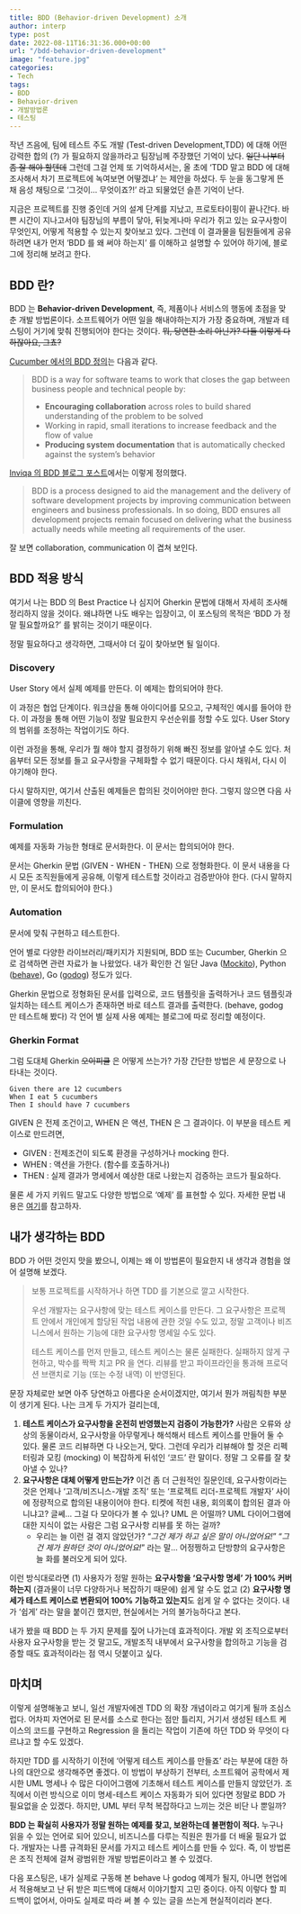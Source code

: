 ```yaml
---
title: BDD (Behavior-driven Development) 소개
author: interp
type: post
date: 2022-08-11T16:31:36.000+00:00
url: "/bdd-behavior-driven-development"
image: "feature.jpg"
categories:
- Tech
tags:
- BDD
- Behavior-driven
- 개발방법론
- 테스팅
---
```

작년 즈음에, 팀에 테스트 주도 개발 (Test-driven Development,TDD) 에 대해 어떤 강력한 합의 (?) 가 필요하지 않을까라고 팀장님께 주장했던 기억이 났다. ~~일단 나부터 좀 잘 해야 할텐데~~ 그런데 그걸 언제 또 기억하셔서는, 올 초에 ‘TDD 말고 BDD 에 대해 조사해서 차기 프로젝트에 녹여보면 어떻겠냐’ 는 제안을 하셨다. 두 눈을 동그랗게 뜬 채 음성 채팅으로 ‘그것이… 무엇이죠?!’ 라고 되물었던 슬픈 기억이 난다.

지금은 프로젝트를 진행 중인데 거의 설계 단계를 지났고, 프로토타이핑이 끝나간다. 바쁜 시간이 지나고서야 팀장님의 부름이 닿아, 뒤늦게나마 우리가 쥐고 있는 요구사항이 무엇인지, 어떻게 적용할 수 있는지 찾아보고 있다. 그런데 이 결과물을 팀원들에게 공유하려면 내가 먼저 ‘BDD 를 왜 써야 하는지’ 를 이해하고 설명할 수 있어야 하기에, 블로그에 정리해 보려고 한다.

## BDD 란?

BDD 는 **Behavior-driven Development**, 즉, 제품이나 서비스의 행동에 초점을 맞춘 개발 방법론이다. 소프트웨어가 어떤 일을 해내야하는지가 가장 중요하며, 개발과 테스팅이 거기에 맞춰 진행되어야 한다는 것이다. ~~뭐, 당연한 소리 아닌가? 다들 이렇게 다 하잖아요, 그쵸?~~

[Cucumber 에서의 BDD 정의](https://cucumber.io/docs/bdd/)는 다음과 같다.

> BDD is a way for software teams to work that closes the gap between business people and technical people by:
> 
> -   **Encouraging collaboration** across roles to build shared understanding of the problem to be solved
> -   Working in rapid, small iterations to increase feedback and the flow of value
> -   **Producing system documentation** that is automatically checked against the system’s behavior

[Inviqa 의 BDD 블로그 포스트](https://inviqa.com/blog/bdd-guide#what-is-it)에서는 이렇게 정의했다.

> BDD is a process designed to aid the management and the delivery of software development projects by improving communication between engineers and business professionals. In so doing, BDD ensures all development projects remain focused on delivering what the business actually needs while meeting all requirements of the user.

잘 보면 collaboration, communication 이 겹쳐 보인다. 

## BDD 적용 방식

여기서 나는 BDD 의 Best Practice 나 심지어 Gherkin 문법에 대해서 자세히 조사해 정리하지 않을 것이다. 왜냐하면 나도 배우는 입장이고, 이 포스팅의 목적은 ‘BDD 가 정말 필요할까요?’ 를 밝히는 것이기 때문이다.

정말 필요하다고 생각하면, 그때서야 더 깊이 찾아보면 될 일이다.

### Discovery

User Story 에서 실제 예제를 만든다. 이 예제는 합의되어야 한다.

이 과정은 협업 단계이다. 워크샵을 통해 아이디어를 모으고, 구체적인 예시를 들어야 한다. 이 과정을 통해 어떤 기능이 정말 필요한지 우선순위를 정할 수도 있다. User Story 의 범위를 조정하는 작업이기도 하다.

이런 과정을 통해, 우리가 뭘 해야 할지 결정하기 위해 빠진 정보를 알아낼 수도 있다. 처음부터 모든 정보를 들고 요구사항을 구체화할 수 없기 때문이다. 다시 채워서, 다시 이야기해야 한다.

다시 말하지만, 여기서 산출된 예제들은 합의된 것이어야만 한다. 그렇지 않으면 다음 사이클에 영향을 끼친다.

### Formulation

예제를 자동화 가능한 형태로 문서화한다. 이 문서는 합의되어야 한다.

문서는 Gherkin 문법 (GIVEN - WHEN - THEN) 으로 정형화한다. 이 문서 내용을 다시 모든 조직원들에게 공유해, 이렇게 테스트할 것이라고 검증받아야 한다. (다시 말하지만, 이 문서도 합의되어야 한다.)

### Automation

문서에 맞춰 구현하고 테스트한다.

언어 별로 다양한 라이브러리/패키지가 지원되며, BDD 또는 Cucumber, Gherkin 으로 검색하면 관련 자료가 늘 나왔었다. 내가 확인한 건 일단 Java ([Mockito](https://site.mockito.org/)), Python ([behave](https://behave.readthedocs.io/en/stable/)), Go ([godog](https://github.com/cucumber/godog)) 정도가 있다.

Gherkin 문법으로 정형화된 문서를 입력으로, 코드 템플릿을 출력하거나 코드 템플릿과 일치하는 테스트 케이스가 존재하면 바로 테스트 결과를 출력한다. (behave, godog 만 테스트해 봤다) 각 언어 별 실제 사용 예제는 블로그에 따로 정리할 예정이다.

### Gherkin Format

그럼 도대체 Gherkin ~~오이피클~~ 은 어떻게 쓰는가? 가장 간단한 방법은 세 문장으로 나타내는 것이다.

```
Given there are 12 cucumbers
When I eat 5 cucumbers
Then I should have 7 cucumbers
```

GIVEN 은 전제 조건이고, WHEN 은 액션, THEN 은 그 결과이다. 이 부분을 테스트 케이스로 만드려면,

-   GIVEN : 전제조건이 되도록 환경을 구성하거나 mocking 한다.
-   WHEN : 액션을 가한다. (함수를 호출하거나)
-   THEN : 실제 결과가 명세에서 예상한 대로 나왔는지 검증하는 코드가 필요하다.

물론 세 가지 키워드 말고도 다양한 방법으로 ‘예제’ 를 표현할 수 있다. 자세한 문법 내용은 [여기](https://cucumber.io/docs/gherkin/reference/)를 참고하자.

## 내가 생각하는 BDD

BDD 가 어떤 것인지 맛을 봤으니, 이제는 왜 이 방법론이 필요한지 내 생각과 경험을 얹어 설명해 보겠다.

> 보통 프로젝트를 시작하거나 하면 TDD 를 기본으로 깔고 시작한다.  
>   
> 우선 개발자는 요구사항에 맞는 테스트 케이스를 만든다. 그 요구사항은 프로젝트 안에서 개인에게 할당된 작업 내용에 관한 것일 수도 있고, 정말 고객이나 비즈니스에서 원하는 기능에 대한 요구사항 명세일 수도 있다.  
>   
> 테스트 케이스를 먼저 만들고, 테스트 케이스는 물론 실패한다. 실패하지 않게 구현하고, 박수를 짝짝 치고 PR 을 연다. 리뷰를 받고 파이프라인을 통과해 프로덕션 브랜치로 기능 (또는 수정 내역) 이 반영된다.

문장 자체로만 보면 아주 당연하고 아름다운 순서이겠지만, 여기서 뭔가 꺼림칙한 부분이 생기게 된다. 나는 크게 두 가지가 걸리는데,

1.  **테스트 케이스가 요구사항을 온전히 반영했는지 검증이 가능한가?** 사람은 오류와 상상의 동물이라서, 요구사항을 아무렇게나 해석해서 테스트 케이스를 만들어 둘 수 있다. 물론 코드 리뷰하면 다 나오는거, 맞다. 그런데 우리가 리뷰해야 할 것은 리펙터링과 모킹 (mocking) 이 복잡하게 뒤섞인 ‘코드’ 란 말이다. 정말 그 오류를 잘 찾아낼 수 있나?
2.  **요구사항은 대체 어떻게 만드는가?** 이건 좀 더 근원적인 질문인데, 요구사항이라는 것은 언제나 ‘고객/비즈니스-개발 조직’ 또는 ‘프로젝트 리더-프로젝트 개발자’ 사이에 정량적으로 합의된 내용이어야 한다. 티켓에 적힌 내용, 회의록이 합의된 결과 아니냐고? 글쎄… 그걸 다 모아다가 볼 수 있나? UML 은 어떨까? UML 다이어그램에 대한 지식이 없는 사람은 그럼 요구사항 리뷰를 못 하는 걸까?
    -   우리는 늘 이런 걸 겪지 않았던가? “_그건 제가 하고 싶은 말이 아니었어요!_” “_그건 제가 원하던 것이 아니었어요!_” 라는 말… 어정쩡하고 단방향의 요구사항은 늘 화를 불러오게 되어 있다.

이런 방식대로라면 (1) 사용자가 정말 원하는 **요구사항을 ‘요구사항 명세’ 가 100% 커버하는지** (결과물이 너무 다양하거나 복잡하기 때문에) 쉽게 알 수도 없고 (2) **요구사항 명세가 테스트 케이스로 변환되어 100% 기능하고 있는지**도 쉽게 알 수 없다는 것이다. 내가 ‘쉽게’ 라는 말을 붙이긴 했지만, 현실에서는 거의 불가능하다고 본다.

내가 봤을 때 BDD 는 두 가지 문제를 짚어 나가는데 효과적이다. 개발 외 조직으로부터 사용자 요구사항을 받는 것 말고도, 개발조직 내부에서 요구사항을 합의하고 기능을 검증할 때도 효과적이라는 점 역시 덧붙이고 싶다.

## 마치며

이렇게 설명해놓고 보니, 일선 개발자에겐 TDD 의 확장 개념이라고 여기게 될까 조심스럽다. 어차피 자연어로 된 문서를 소스로 한다는 점만 틀리지, 거기서 생성된 테스트 케이스의 코드를 구현하고 Regression 을 돌리는 작업이 기존에 하던 TDD 와 무엇이 다르냐고 할 수도 있겠다.

하지만 TDD 를 시작하기 이전에 ‘어떻게 테스트 케이스를 만들죠’ 라는 부분에 대한 하나의 대안으로 생각해주면 좋겠다. 이 방법이 부상하기 전부터, 소프트웨어 공학에서 제시한 UML 명세나 수 많은 다이어그램에 기초해서 테스트 케이스를 만들지 않았던가. 조직에서 이런 방식으로 이미 명세-테스트 케이스 자동화가 되어 있다면 정말로 BDD 가 필요없을 순 있겠다. 하지만, UML 부터 무척 복잡하다고 느끼는 것은 비단 나 뿐일까?

**BDD 는 확실히 사용자가 정말 원하는 예제를 찾고, 보완하는데 불편함이 적다.** 누구나 읽을 수 있는 언어로 되어 있으니, 비즈니스를 다루는 직원은 뭔가를 더 배울 필요가 없다. 개발자는 나름 규격화된 문서를 가지고 테스트 케이스를 만들 수 있다. 즉, 이 방법론은 조직 전체에 걸쳐 광범위한 개발 방법론이라고 볼 수 있겠다.

다음 포스팅은, 내가 실제로 구동해 본 behave 나 godog 예제가 될지, 아니면 현업에서 적용해보고 난 뒤 받은 피드백에 대해서 이야기할지 고민 중이다. 아직 이렇다 할 피드백이 없어서, 아마도 실제로 따라 써 볼 수 있는 글을 쓰는게 현실적이리라 본다.